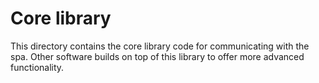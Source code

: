 # Core library

This directory contains the core library code for communicating with the spa. Other software builds on top of this library to offer more advanced functionality.
